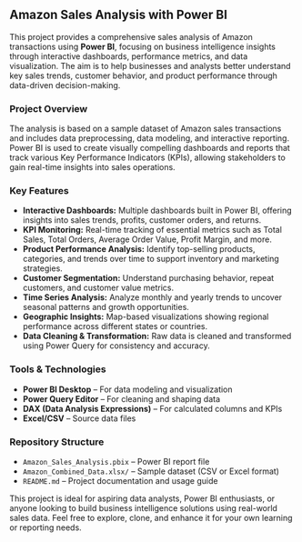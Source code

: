 <!DOCTYPE html>
<html lang="en">

  <h2>Amazon Sales Analysis with Power BI</h2>

  <p>This project provides a comprehensive sales analysis of Amazon transactions using <strong>Power BI</strong>, focusing on business intelligence insights through interactive dashboards, performance metrics, and data visualization. The aim is to help businesses and analysts better understand key sales trends, customer behavior, and product performance through data-driven decision-making.</p>

  <h3>Project Overview</h3>

  <p>The analysis is based on a sample dataset of Amazon sales transactions and includes data preprocessing, data modeling, and interactive reporting. Power BI is used to create visually compelling dashboards and reports that track various Key Performance Indicators (KPIs), allowing stakeholders to gain real-time insights into sales operations.</p>

  <h3>Key Features</h3>
  <ul>
    <li><strong>Interactive Dashboards:</strong> Multiple dashboards built in Power BI, offering insights into sales trends, profits, customer orders, and returns.</li>
    <li><strong>KPI Monitoring:</strong> Real-time tracking of essential metrics such as Total Sales, Total Orders, Average Order Value, Profit Margin, and more.</li>
    <li><strong>Product Performance Analysis:</strong> Identify top-selling products, categories, and trends over time to support inventory and marketing strategies.</li>
    <li><strong>Customer Segmentation:</strong> Understand purchasing behavior, repeat customers, and customer value metrics.</li>
    <li><strong>Time Series Analysis:</strong> Analyze monthly and yearly trends to uncover seasonal patterns and growth opportunities.</li>
    <li><strong>Geographic Insights:</strong> Map-based visualizations showing regional performance across different states or countries.</li>
    <li><strong>Data Cleaning & Transformation:</strong> Raw data is cleaned and transformed using Power Query for consistency and accuracy.</li>
  </ul>

  <h3>Tools & Technologies</h3>
  <ul>
    <li><strong>Power BI Desktop</strong> – For data modeling and visualization</li>
    <li><strong>Power Query Editor</strong> – For cleaning and shaping data</li>
    <li><strong>DAX (Data Analysis Expressions)</strong> – For calculated columns and KPIs</li>
    <li><strong>Excel/CSV</strong> – Source data files</li>
  </ul>

  <h3>Repository Structure</h3>
  <ul>
    <li><code>Amazon_Sales_Analysis.pbix</code> – Power BI report file</li>
    <li><code>Amazon_Combined_Data.xlsx/</code> – Sample dataset (CSV or Excel format)</li>
    <li><code>README.md</code> – Project documentation and usage guide</li>
  </ul>

  <p>This project is ideal for aspiring data analysts, Power BI enthusiasts, or anyone looking to build business intelligence solutions using real-world sales data. Feel free to explore, clone, and enhance it for your own learning or reporting needs.</p>

</body>
</html>
